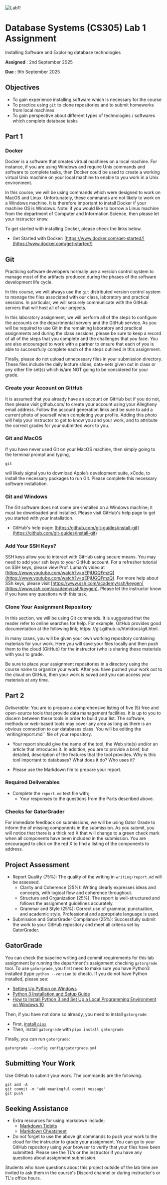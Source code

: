![Lab1!](graphics/sql.png)

# Database Systems (CS305) Lab 1 Assignment

Installing Software and Exploring database technologies

**Assigned** : 2nd September 2025

**Due** : 9th September 2025

## Objectives

+ To gain experience installing software which is necessary for the course
+ To practice using `git` to clone repositories and to submit homeworks from local machines
+ To gain perspective about different types of technologies / softwares which complete database tasks

## Part 1

### Docker

Docker is a software that creates virtual machines on a local machine. For instance, if you are using Windows and require Unix commands and software to complete tasks, then Docker could be used to create a working virtual Unix machine on your local machine to enable to you work in a Unix environment.

In this course, we will be using commands which were designed to work on MacOS and Linux. Unfortunately, these commands are not likely to work on a Windows machine. It is therefore important to install Docker if your machine OS is Windows. Note: if you would like to borrow a Linux machine from the department of Computer and Information Science, then please let your instructor know. 

To get started with installing Docker, please check the links below.

+ Get Started with Docker: [https://www.docker.com/get-started/](https://www.docker.com/get-started/)


## Git

Practicing software developers normally use a version control system to manage most of the artifacts produced during the phases of the software development life cycle.

In this course, we will always use the `git` distributed version control system to manage the files associated with our class, laboratory and practical sessions. In particular, we will securely communicate with the GitHub servers that will host all of our projects.

In this laboratory assignment, we will perform all of the steps to configure the accounts on the departmental servers and the GitHub service. As you will be required to use Git in the remaining laboratory and practical assignments and during the class sessions, please be sure to keep a record of all of the steps that you complete and the challenges that you face. You are also encouraged to work with a partner to ensure that each of you is able to successfully complete each of the steps outlined in this assignment.

Finally, please do not upload unnecessary files in your submission directory. These files include the daily lecture slides, data-sets given out in class or any other file set(s) which is/are NOT going to be considered for your grade.

### Create your Account on GitHub

It is assumed that you already have an account on GitHub but if you do not, then please visit github.com/ to create your account using your Allegheny email address. Follow the account generation links and be sure to add a current photo of yourself when completing your profile. Adding this photo will help your instructor to get to know you and your work, and to attribute the correct grades for your submitted work to you.

### Git and MacOS
If you have never used Git on your MacOS machine, then simply going to the terminal prompt and typing,

```
git
```

will likely signal you to download Apple’s development suite, xCode, to install the necessary packages to run Git. Please complete this necessary software installation. 

### Git and Windows

The Git software does not come pre-installed on a Windows machine; it must be downloaded and installed. Please visit GitHub's help page to get you started with your installation.

+ GitHub's help page: [https://github.com/git-guides/install-git](https://github.com/git-guides/install-git)


### Add Your SSH Keys?

SSH keys allow you to interact with GitHub using secure means. You may need to add your ssh keys to your GitHub account. For a refresher tutorial on SSH keys, please view Prof. Luman’s video at [https://www.youtube.com/watch?v=qEPjUGQFmzQ](https://www.youtube.com/watch?v=qEPjUGQFmzQ). For more help about SSh keys, please visit [https://www.ssh.com/academy/ssh/keygen](https://www.ssh.com/academy/ssh/keygen). Please let the instructor know if you have any questions with this task.

### Clone Your Assignment Repository

In this section, we will be using Git commands. It is suggested that the reader refer to online searches for help. For example, GitHub provides good documentation at the following link; https: //git.github.io/htmldocs/git.html.

In many cases, you will be given your own working repository  containing materials for your work. Here you will save your files locally and then push them to the cloud (GitHub) for the instructor (who is sharing these materials with you) to grade.

Be sure to place your assignment repositories in a directory using the course name to organize your work. After you have pushed your work out to the cloud on GitHub, then your work is *saved* and you can access your materials at any time. 

## Part 2

*Deliverable*: You are to prepare a comprehensive listing of five (5) free and open-source tools that provide data management facilities. It is up to you to discern between these tools in order to build your list. The software, methods or web-based tools may cover any area as long as there is an obvious connection to our databases class. You will be editing the `writing/report.md`` file of your repository.

* Your report should give the name of the tool, the Web site(s) and/or an article that introduces it. In addition, you are to provide a brief, but detailed, description of the features that the tool provides. Why is this tool important to databases? What does it do? Who uses it?

* Please use the Markdown file to prepare your report.


### Required Deliverables

* Complete the `report.md` text file with;
  + Your responses to the questions from the Parts described above.

### Checks for GatorGrader

For immediate feedback on submissions, we will be using Gator Grade to inform the of missing components in the submission. As you submit, you will notice that there is a thick red X that will change to a green check mark when all components have been included in the submission. You are encouraged to click on the red X to find a listing of the components to address.

## Project Assessment

- Report Quality (75%): The quality of the writing in `writing/report.md` will be assessed.
    - Clarity and Coherence (25%): Writing clearly expresses ideas and concepts, with logical flow and coherence throughout.
    - Structure and Organization (25%): The report is well-structured and follows the assignment guidelines accurately.
    - Grammar and Style (25%): Correct use of grammar, punctuation, and academic style. Professional and appropriate language is used.
- Submission and GatorGrader Compliance (25%): Successfully submit the work to your GitHub repository and meet all criteria set by GatorGrader.

## GatorGrade

You can check the baseline writing and commit requirements for this lab assignment by running the department's assignment checking `gatorgrade` tool. To use `gatorgrade`, you first need to make sure you have Python3 installed (type `python --version` to check). If you do not have Python installed, please see:

- [Setting Up Python on Windows](https://realpython.com/lessons/python-windows-setup/)
- [Python 3 Installation and Setup Guide](https://realpython.com/installing-python/)
- [How to Install Python 3 and Set Up a Local Programming Environment on Windows 10](https://www.digitalocean.com/community/tutorials/how-to-install-python-3-and-set-up-a-local-programming-environment-on-windows-10)

Then, if you have not done so already, you need to install `gatorgrade`:

- First, [install `pipx`](https://pypa.github.io/pipx/installation/)
- Then, install `gatorgrade` with `pipx install gatorgrade`

Finally, you can run `gatorgrade`:

`gatorgrade --config config/gatorgrade.yml`

## Submitting Your Work

Use GitHub to submit your work. The commands are the following.

```
git add -A
git commit -m "add meaningful commit message"
git push
```

## Seeking Assistance

* Extra resources for using markdown include;
  + [Markdown Tidbits](https://www.youtube.com/watch?v=cdJEUAy5IyA)
  + [Markdown Cheatsheet](https://github.com/adam-p/markdown-here/wiki/Markdown-Cheatsheet)
* Do not forget to use the above git commands to push your work to the cloud for the instructor to grade your assignment. You can go to your GitHub repository using your browser to verify that your files have been submitted. Please see the TL’s or the instructor if you have any questions about assignment submission.

Students who have questions about this project outside of the lab time are invited to ask them in the course's Discord channel or during instructor's or TL's office hours.
